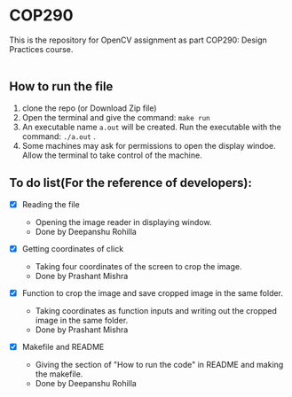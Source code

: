# COP290

This is the repository for OpenCV assignment as part COP290: Design Practices course.  <br /> <br />
## How to run the file
1. clone the repo (or Download Zip file)
2. Open the terminal and give the command: ``` make run ```
3. An executable name `a.out` will be created. Run the executable with the command: ```./a.out``` .
4. Some machines may ask for permissions to open the display windoe. Allow the terminal to take control of the machine.


## To do list(For the reference of developers):

- [x] Reading the file

  - Opening the image reader in displaying window. 
  - Done by Deepanshu Rohilla



- [x] Getting coordinates of click

  - Taking four coordinates of the screen to crop the image.
  - Done by Prashant Mishra


- [x] Function to crop the image and save cropped image in the same folder.

  - Taking coordinates as function inputs and writing out the cropped image in the same folder.
  - Done by Prashant Mishra

- [x] Makefile and README 
  - Giving the section of "How to run the code" in README and making the makefile.
  - Done by Deepanshu Rohilla
